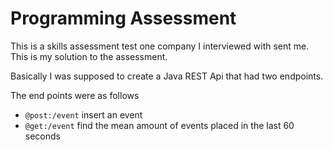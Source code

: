 # Programming Assessment
This is a skills assessment test one company I interviewed with sent me. This is my solution to the assessment.

Basically I was supposed to create a Java REST Api that had two endpoints.

The end points were as follows

- ``@post:/event`` insert an event
- ``@get:/event`` find the mean amount of events placed in the last 60 seconds